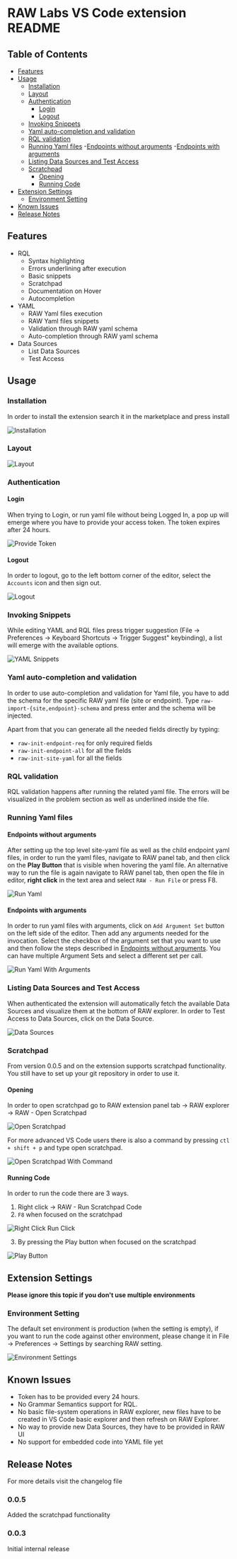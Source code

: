 # RAW Labs VS Code extension README

## Table of Contents
- [Features](#features)
- [Usage](#usage)
	- [Installation](#installation)
	- [Layout](#layout)
	- [Authentication](#authentication)
		- [Login](#Login)
		- [Logout](#logout)
	- [Invoking Snippets](#invoking-snippets)
	- [Yaml auto-completion and validation](#yaml-auto-completion-and-validation)
	- [RQL validation](#rql-validation)
	- [Running Yaml files](#running-yaml-files)
		-[Endpoints without arguments](#endpoints-without-arguments)
		-[Endpoints with arguments](#endpoints-with-arguments)
	- [Listing Data Sources and Test Access](#listing-data-sources-and-test-access)
	- [Scratchpad](#scratchpad)
		- [Opening](#opening)
		- [Running Code](#running-code)
- [Extension Settings](#extension-settings)
	- [Environment Setting](#environment-setting)
- [Known Issues](#known-issues)
- [Release Notes](#release-notes)


## Features
- RQL
	- Syntax highlighting
	- Errors underlining after execution
	- Basic snippets
	- Scratchpad
	- Documentation on Hover
	- Autocompletion
- YAML
	- RAW Yaml files execution
	- RAW Yaml files snippets
	- Validation through RAW yaml schema
	- Auto-completion through RAW yaml schema
- Data Sources
	- List Data Sources
	- Test Access

## Usage

### Installation
In order to install the extension search it in the marketplace and press install

![Installation](https://raw.githubusercontent.com/raw-labs/vscode/main/images/install.png)

### Layout

![Layout](https://raw.githubusercontent.com/raw-labs/vscode/main/images/extension-layout.png)

### Authentication

#### Login

When trying to Login, or run yaml file without being Logged In, a pop up will emerge where you have to provide your access token. The token expires after 24 hours.

![Provide Token](https://raw.githubusercontent.com/raw-labs/vscode/main/images/provide-token.png)

#### Logout
In order to logout, go to the left bottom corner of the editor, select the `Accounts` icon and then sign out.

![Logout](https://raw.githubusercontent.com/raw-labs/vscode/main/images/logout.png)

### Invoking Snippets
While editing YAML and RQL files press trigger suggestion (File -> Preferences -> Keyboard Shortcuts -> Trigger Suggest" keybinding), a list will emerge with the available options.

![YAML Snippets](https://raw.githubusercontent.com/raw-labs/vscode/main/images/yaml-snipets.png)

### Yaml auto-completion and validation
In order to use auto-completion and validation for Yaml file, you have to add the schema for the specific RAW yaml file (site or endpoint). Type `raw-import-{site,endpoint}-schema` and press enter and the schema will be injected.

Apart from that you can generate all the needed fields directly by typing:
- `raw-init-endpoint-req` for only required fields
- `raw-init-endpoint-all` for all the fields
- `raw-init-site-yaml` for all the fields

### RQL validation
RQL validation happens after running the related yaml file. The errors will be visualized in the problem section as well as underlined inside the file.

### Running Yaml files

#### Endpoints without arguments
After setting up the top level site-yaml file as well as the child endpoint yaml files, in order to run the yaml files, navigate to RAW panel tab, and then click on the **Play Button** that is visible when hovering the yaml file. An alternative way to run the file is again navigate to RAW panel tab, then open the file in editor, **right click** in the text area and select `RAW - Run File` or press F8.

![Run Yaml](https://raw.githubusercontent.com/raw-labs/vscode/main/images/run-yaml.png)

#### Endpoints with arguments
In order to run yaml files with arguments, click on `Add Argument Set` button on the left side of the editor. Then add any arguments needed for the invocation. Select the checkbox of the argument set that you want to use and then follow the steps described in [Endpoints without arguments](#endpoints-without-arguments). You can have multiple Argument Sets and select a different set per call.

![Run Yaml With Arguments](https://raw.githubusercontent.com/raw-labs/vscode/main/images/arguments.png)

### Listing Data Sources and Test Access
When authenticated the extension will automatically fetch the available Data Sources and visualize them at the bottom of RAW explorer. In order to Test Access to Data Sources, click on the Data Source.

![Data Sources](https://raw.githubusercontent.com/raw-labs/vscode/main/images/data-sources.png)

### Scratchpad
From version 0.0.5 and on the extension supports scratchpad functionality. You still have to set up your git repository in order to use it.

#### Opening
In order to open scratchpad go to RAW extension panel tab -> RAW explorer -> RAW - Open Scratchpad

![Open Scratchpad](https://raw.githubusercontent.com/raw-labs/vscode/main/images/scratchpad-open.png)


For more advanced VS Code users there is also a command by pressing `ctl + shift + p` and type open scratchpad.

![Open Scratchpad With Command](https://raw.githubusercontent.com/raw-labs/vscode/main/images/scratchpad-with-command.png)

#### Running Code
In order to run the code there are 3 ways.
1. Right click -> RAW - Run Scratchpad Code
2. `F8` when focused on the scratchpad

![Right Click Run Click](https://raw.githubusercontent.com/raw-labs/vscode/main/images/scratchpad-right-click.png)

3. By pressing the Play button  when focused on the scratchpad

![Play Button](https://raw.githubusercontent.com/raw-labs/vscode/main/images/scratchpad-play.png)

## Extension Settings
**Please ignore this topic if you don't use multiple environments**

### Environment Setting
The default set environment is production (when the setting is empty), if you want to run the code against other environment, please change it in File -> Preferences -> Settings by searching RAW setting.

![Environment Settings](https://raw.githubusercontent.com/raw-labs/vscode/main/images/env-setting.png)
  

## Known Issues

- Token has to be provided every 24 hours.
- No Grammar Semantics support for RQL.
- No basic file-system operations in RAW explorer, new files have to be created in VS Code basic explorer and then refresh on RAW Explorer.
- No way to provide new Data Sources, they have to be provided in RAW UI
- No support for embedded code into YAML file yet  

## Release Notes

For more details visit the changelog file

### 0.0.5
Added the scratchpad functionality

### 0.0.3
Initial internal release
